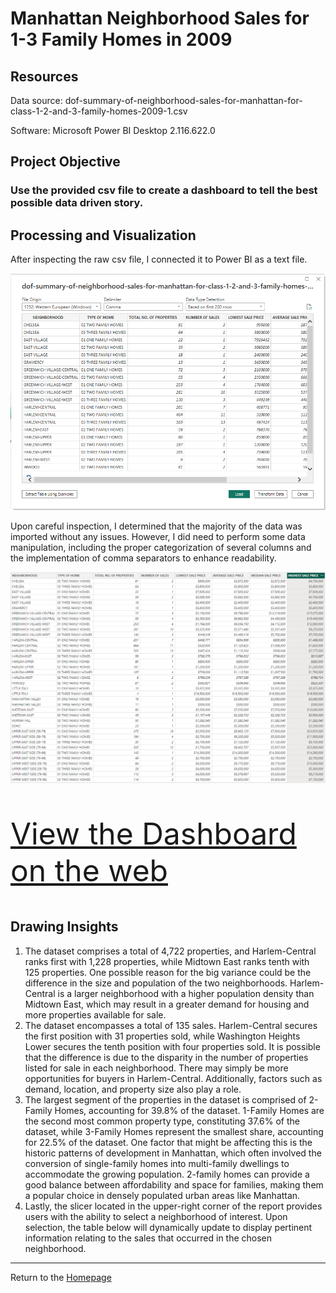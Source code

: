 # Manhattan Neighborhood Sales for 1-3 Family Homes in 2009

## Resources
Data source: dof-summary-of-neighborhood-sales-for-manhattan-for-class-1-2-and-3-family-homes-2009-1.csv

Software: Microsoft Power BI Desktop 2.116.622.0

## Project Objective
### Use the provided csv file to create a dashboard to tell the best possible data driven story.

## Processing and Visualization
After inspecting the raw csv file, I connected it to Power BI as a text file. 

![Screenshot](Images/connect.png)

Upon careful inspection, I determined that the majority of the data was imported without any issues. However, I did need to perform some data manipulation, including the proper categorization of several columns and the implementation of comma separators to enhance readability.

![Screenshot](Images/columns.png)


<p style="font-size: 48px;"><a href="https://app.powerbi.com/view?r=eyJrIjoiNmExMmY0NTYtOWVjZS00MDgzLTgyMDEtNWU0YWMxMjVkOTVlIiwidCI6ImRiMTUyMWRlLTEwYTYtNGIzNC05MDJiLTc4NGNiMmEyNjM5OCIsImMiOjZ9" target="_blank">View the Dashboard on the web</a></p>


## Drawing Insights

1. The dataset comprises a total of 4,722 properties, and Harlem-Central ranks first with 1,228 properties, while Midtown East ranks tenth with 125 properties. One possible reason for the big variance could be the difference in the size and population of the two neighborhoods. Harlem-Central is a larger neighborhood with a higher population density than Midtown East, which may result in a greater demand for housing and more properties available for sale.
2. The dataset encompasses a total of 135 sales. Harlem-Central secures the first position with 31 properties sold, while Washington Heights Lower secures the tenth position with four properties sold. It is possible that the difference is due to the disparity in the number of properties listed for sale in each neighborhood. There may simply be more opportunities for buyers in Harlem-Central. Additionally, factors such as demand, location, and property size also play a role.
3. The largest segment of the properties in the dataset is comprised of 2-Family Homes, accounting for 39.8% of the dataset. 1-Family Homes are the second most common property type, constituting 37.6% of the dataset, while 3-Family Homes represent the smallest share, accounting for 22.5% of the dataset. One factor that might be affecting this is the historic patterns of development in Manhattan, which often involved the conversion of single-family homes into multi-family dwellings to accommodate the growing population. 2-family homes can provide a good balance between affordability and space for families, making them a popular choice in densely populated urban areas like Manhattan.
4. Lastly, the slicer located in the upper-right corner of the report provides users with the ability to select a neighborhood of interest. Upon selection, the table below will dynamically update to display pertinent information relating to the sales that occurred in the chosen neighborhood.

---
Return to the [Homepage](https://kenlo94.github.io/)
